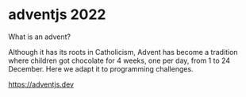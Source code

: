 # adventjs 2022

What is an advent?

Although it has its roots in Catholicism, Advent has become a tradition where children got chocolate for 4 weeks, one per day, from 1 to 24 December. Here we adapt it to programming challenges.

https://adventjs.dev
